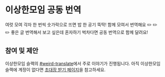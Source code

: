 # 이상한모임 공동 번역

여럿 모여 각자 한 번씩 숫가락으로 뜨면 밥 한 공기 뚝딱! 함께 모여서 번역해요  ✏️ ✏️ ✏️ 좋은 글 번역해서 보고 싶은데 혼자하기 벅차다면 공동 번역으로 함께 달려요!

## 참여 및 제안

이상한모임 슬랙의 [#weird-translate](https://weirdmeetup.slack.com/messages/weird-translate/)에서 주로 이야기가 진행됩니다. 아직 이상한모임 슬랙에 계정이 없다면 [초대장 받기 페이지](http://koalabot-weirdmeetup.herokuapp.com/slack)을 참고하세요.
